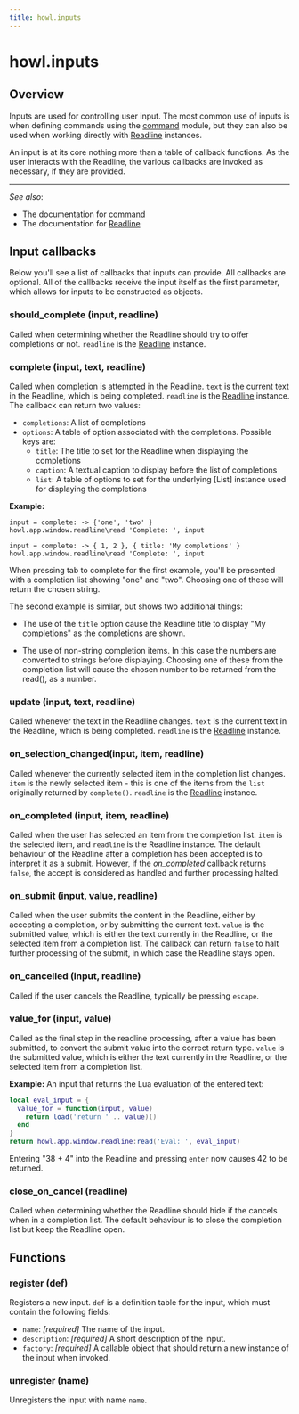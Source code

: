 ```yaml
---
title: howl.inputs
---
```


# howl.inputs

## Overview

Inputs are used for controlling user input. The most common use of inputs is
when defining commands using the [command] module, but they can also be used
when working directly with [Readline] instances.

An input is at its core nothing more than a table of callback functions. As the
user interacts with the Readline, the various callbacks are invoked as
necessary, if they are provided.

---

_See also_:

- The documentation for [command]
- The documentation for [Readline]

## Input callbacks

Below you'll see a list of callbacks that inputs can provide. All callbacks are
optional. All of the callbacks receive the input itself as the first parameter,
which allows for inputs to be constructed as objects.

### should_complete (input, readline)

Called when determining whether the Readline should try to offer completions or
not. `readline` is the [Readline] instance.

### complete (input, text, readline)

Called when completion is attempted in the Readline. `text` is the current text
in the Readline, which is being completed. `readline` is the
[Readline] instance. The callback can return two values:

- `completions`: A list of completions
- `options`: A table of option associated with the completions. Possible keys
are:
  * `title`: The title to set for the Readline when displaying the completions
  * `caption`: A textual caption to display before the list of completions
  * `list`: A table of options to set for the underlying [List] instance used
for displaying the completions

__Example:__

```moonscript
input = complete: -> {'one', 'two' }
howl.app.window.readline\read 'Complete: ', input

input = complete: -> { 1, 2 }, { title: 'My completions' }
howl.app.window.readline\read 'Complete: ', input
```

When pressing tab to complete for the first example, you'll be presented with a
completion list showing "one" and "two". Choosing one of these will return the
chosen string.

The second example is similar, but shows two additional things:

- The use of the `title` option cause the Readline title to display "My
completions" as the completions are shown.

- The use of non-string completion items. In this case the numbers are converted
to strings before displaying. Choosing one of these from the completion list
will cause the chosen number to be returned from the read(), as a number.


### update (input, text, readline)

Called whenever the text in the Readline changes. `text` is the current text in
the Readline, which is being completed. `readline` is the
[Readline] instance.

### on_selection_changed(input, item, readline)

Called whenever the currently selected item in the completion list changes.
`item` is the newly selected item - this is one of the items from the `list`
originally returned by `complete()`. `readline` is the [Readline] instance.

### on_completed (input, item, readline)

Called when the user has selected an item from the completion list. `item` is
the selected item, and `readline` is the Readline instance. The default
behaviour of the Readline after a completion has been accepted is to interpret
it as a submit. However, if the *on_completed* callback returns `false`, the
accept is considered as handled and further processing halted.

### on_submit (input, value, readline)

Called when the user submits the content in the Readline, either by accepting a
completion, or by submitting the current text. `value` is the submitted value,
which is either the text currently in the Readline, or the selected item from a
completion list. The callback can return `false` to halt further processing of
the submit, in which case the Readline stays open.

### on_cancelled (input, readline)

Called if the user cancels the Readline, typically be pressing `escape`.

### value_for (input, value)

Called as the final step in the readline processing, after a value has been
submitted, to convert the submit value into the correct return type. `value` is
the submitted value, which is either the text currently in the Readline, or the
selected item from a completion list.

__Example:__ An input that returns the Lua evaluation of the entered text:

```lua
local eval_input = {
  value_for = function(input, value)
    return load('return ' .. value)()
  end
}
return howl.app.window.readline:read('Eval: ', eval_input)
```

Entering "38 + 4" into the Readline and pressing `enter` now causes 42 to be
returned.

### close_on_cancel (readline)

Called when determining whether the Readline should hide if the cancels when in
a completion list. The default behaviour is to close the completion list but
keep the Readline open.

## Functions

### register (def)

Registers a new input. `def` is a definition table for the input, which must
contain the following fields:

- `name`: _[required]_ The name of the input.
- `description`: _[required]_ A short description of the input.
- `factory`: _[required]_ A callable object that should return a new instance of
the input when invoked.

### unregister (name)

Unregisters the input with name `name`.

[command]: command.html
[Readline]: ui/readline.html
